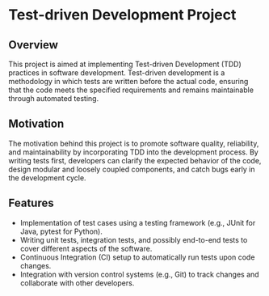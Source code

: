 # Test-driven Development Project

## Overview

This project is aimed at implementing Test-driven Development (TDD) practices in software development. Test-driven development is a methodology in which tests are written before the actual code, ensuring that the code meets the specified requirements and remains maintainable through automated testing.

## Motivation

The motivation behind this project is to promote software quality, reliability, and maintainability by incorporating TDD into the development process. By writing tests first, developers can clarify the expected behavior of the code, design modular and loosely coupled components, and catch bugs early in the development cycle.

## Features

- Implementation of test cases using a testing framework (e.g., JUnit for Java, pytest for Python).
- Writing unit tests, integration tests, and possibly end-to-end tests to cover different aspects of the software.
- Continuous Integration (CI) setup to automatically run tests upon code changes.
- Integration with version control systems (e.g., Git) to track changes and collaborate with other developers.
